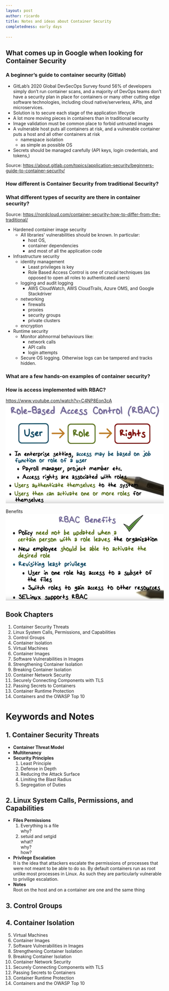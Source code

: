 ```yaml
---
layout: post
author: ricardo
title: Notes and ideas about Container Security
completedness: early days

---
```


## What comes up in Google when looking for Container Security
### A beginner’s guide to container security (Gitlab)
  - GitLab’s 2020 Global DevSecOps Survey found 56% of developers simply don’t run container scans, and a majority of DevOps teams don’t have a security plan in place for containers or many other cutting edge software technologies, including cloud native/serverless, APIs, and microservices.
  - Solution is to secure each stage of the application lifecycle
  - A lot more moving pieces in containers than in traditional security
  - Image validation must be common place to forbid untrusted images
  - A vulnerable host puts all containers at risk, and a vulnerable container puts a host and all other containers at risk
      - namespace isolation
      - as simple as possible OS
  - Secrets should be managed carefully (API keys, login credentials, and tokens,)


  Source: https://about.gitlab.com/topics/application-security/beginners-guide-to-container-security/

### How different is Container Security from traditional Security?

### What different types of security are there in container security?

  Source: https://nordcloud.com/container-security-how-to-differ-from-the-traditional/
  - Hardened container image security
    - All libraries' vulnerabilities should be known. In particular:
      - host OS,
      - container dependencies
      - and most of all the application code
  - Infrastructure security
    - identity management
      - Least privileges is key
      - Role Based Access Control is one of crucial techniques (as opposed to open all roles to authenticated users)
    - logging and audit logging
      - AWS CloudWatch, AWS CloudTrails, Azure OMS, and Google Stackdriver
    - networking
      - firewalls
      - proxies
      - security groups
      - private clusters
    - encryption
  - Runtime security
    - Monitor abhnormal behaviours like:
      - network calls
      - API calls
      - login attempts
    - Secure OS logging. Otherwise logs can be tampered and tracks hidden.

### What are a few hands-on examples of container security?

### How is access implemented with RBAC?
  
  https://www.youtube.com/watch?v=C4NP8Eon3cA
  ![rbac](/assets/images/rbac.png)
  
  Benefits
  ![rbac benefits](/assets/images/benefits.png)

## Book Chapters
1. Container Security Threats
2. Linux System Calls, Permissions, and Capabilities
3. Control Groups
4. Container Isolation
5. Virtual Machines
6. Container Images
7. Software Vulnerabilities in Images
8. Strengthening Container Isolation
9. Breaking Container Isolation
10. Container Network Security
11. Securely Connecting Components with TLS
12. Passing Secrets to Containers
13. Container Runtime Protection
14. Containers and the OWASP Top 10

# Keywords and Notes
## 1. Container Security Threats
   + **Container Threat Model**
   + **Multitenancy**
   + **Security Principles**
      1. Least Principle
      2. Defense in Depth
      3. Reducing the Attack Surface
      4. Limiting the Blast Radius
      5. Segregation of Duties
    
## 2. Linux System Calls, Permissions, and Capabilities
   - **Files Permissions**  
       1. Everything is a file  
       why?
       1. setuid and setgid  
        what?  
        why?  
        how?  
   - **Privilege Escalation**  
    It is the idea that attackers escalate the permissions of processes that were not meant to be able to do so. By default containers run as root unlike most processes in Linux. As such they are particularly vulnerable to privilige escalation.
   - **Notes**  
    Root on the host and on a container are one and the same thing
## 3. Control Groups
## 4. Container Isolation
5. Virtual Machines
6. Container Images
7. Software Vulnerabilities in Images
8. Strengthening Container Isolation
9. Breaking Container Isolation
10. Container Network Security
11. Securely Connecting Components with TLS
12. Passing Secrets to Containers
13. Container Runtime Protection
14. Containers and the OWASP Top 10


